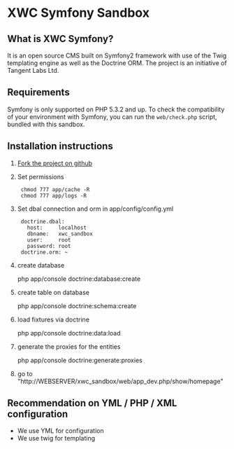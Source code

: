 # XWC Symfony Sandbox
## What is XWC Symfony?

It is an open source CMS built on Symfony2 framework with use of the Twig 
templating engine as well as the Doctrine ORM. The project is an initiative 
of Tangent Labs Ltd.


## Requirements

Symfony is only supported on PHP 5.3.2 and up. To check the compatibility of
your environment with Symfony, you can run the `web/check.php` script, bundled
with this sandbox.


## Installation instructions

1. [Fork the project on github](http://help.github.com/forking/)
2. Set permissions

		chmod 777 app/cache -R
		chmod 777 app/logs -R
3. Set dbal connection and orm in app/config/config.yml

		doctrine.dbal:
          host:     localhost
          dbname:   xwc_sandbox
          user:     root
          password: root
        doctrine.orm: ~
4. create database

    php app/console doctrine:database:create
5. create table on database

    php app/console doctrine:schema:create
6. load fixtures via doctrine
   
     php app/console doctrine:data:load 
 7. generate the proxies for the entities
     
     php app/console doctrine:generate:proxies    
8. go to "http://WEBSERVER/xwc_sandbox/web/app_dev.php/show/homepage"

## Recommendation on YML / PHP / XML configuration

* We use YML for configuration
* We use twig for templating


